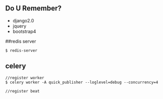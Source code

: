 ## Do U Remember?

- django2.0
- jquery
- bootstrap4


##redis server
```shell
$ redis-server
```

## celery 
```shell
//register worker 
$ celery worker -A quick_publisher --loglevel=debug --concurrency=4 
```

```shell
//register beat
```
